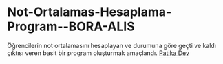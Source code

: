 # Not-Ortalamas-Hesaplama-Program--BORA-ALIS
Öğrencilerin not ortalamasını hesaplayan ve durumuna göre geçti ve kaldı çıktısı veren basit bir program oluşturmak amaçlandı.
[Patika Dev](www.patika.dev)
